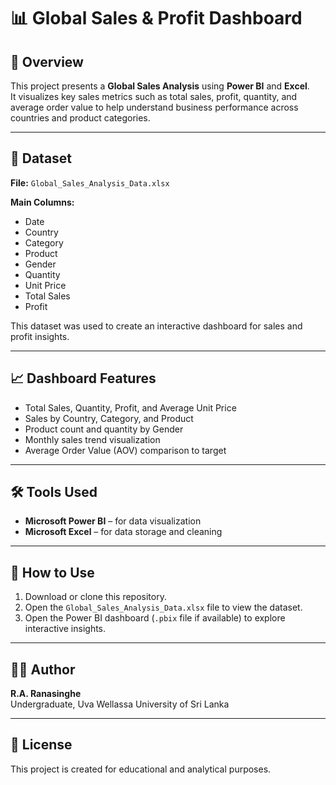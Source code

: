 # 📊 Global Sales & Profit Dashboard

## 📘 Overview
This project presents a **Global Sales Analysis** using **Power BI** and **Excel**.  
It visualizes key sales metrics such as total sales, profit, quantity, and average order value to help understand business performance across countries and product categories.

---

## 🧾 Dataset
**File:** `Global_Sales_Analysis_Data.xlsx`

**Main Columns:**
- Date  
- Country  
- Category  
- Product  
- Gender  
- Quantity  
- Unit Price  
- Total Sales  
- Profit  

This dataset was used to create an interactive dashboard for sales and profit insights.

---

## 📈 Dashboard Features
- Total Sales, Quantity, Profit, and Average Unit Price  
- Sales by Country, Category, and Product  
- Product count and quantity by Gender  
- Monthly sales trend visualization  
- Average Order Value (AOV) comparison to target  

---

## 🛠 Tools Used
- **Microsoft Power BI** – for data visualization  
- **Microsoft Excel** – for data storage and cleaning  

---

## 🚀 How to Use
1. Download or clone this repository.  
2. Open the `Global_Sales_Analysis_Data.xlsx` file to view the dataset.  
3. Open the Power BI dashboard (`.pbix` file if available) to explore interactive insights.  

---

## 👩‍💻 Author
**R.A. Ranasinghe**  
Undergraduate, Uva Wellassa University of Sri Lanka  

---

## 📜 License
This project is created for educational and analytical purposes.
